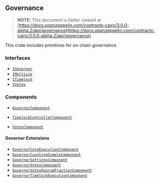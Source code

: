 ## Governance

> **NOTE:** This document is better viewed at [https://docs.openzeppelin.com/contracts-cairo/3.0.0-alpha.2/api/governance](https://docs.openzeppelin.com/contracts-cairo/3.0.0-alpha.2/api/governance)

This crate includes primitives for on-chain governance.

### Interfaces

- [`IGovernor`](https://docs.openzeppelin.com/contracts-cairo/3.0.0-alpha.2/api/governance#IGovernor)
- [`IMultisig`](https://docs.openzeppelin.com/contracts-cairo/3.0.0-alpha.2/api/governance#IMultisig)
- [`ITimelock`](https://docs.openzeppelin.com/contracts-cairo/3.0.0-alpha.2/api/governance#ITimelock)
- [`IVotes`](https://docs.openzeppelin.com/contracts-cairo/3.0.0-alpha.2/api/governance#IVotes)

### Components

- [`GovernorComponent`](https://docs.openzeppelin.com/contracts-cairo/3.0.0-alpha.2/api/governance#GovernorComponent)

- [`TimelockControllerComponent`](https://docs.openzeppelin.com/contracts-cairo/3.0.0-alpha.2/api/governance#TimelockControllerComponent)
- [`VotesComponent`](https://docs.openzeppelin.com/contracts-cairo/3.0.0-alpha.2/api/governance#VotesComponent)

#### Governor Extensions

- [`GovernorCoreExecutionComponent`](https://docs.openzeppelin.com/contracts-cairo/3.0.0-alpha.2/api/governance#GovernorCoreExecutionComponent)
- [`GovernorCountingSimpleComponent`](https://docs.openzeppelin.com/contracts-cairo/3.0.0-alpha.2/api/governance#GovernorCountingSimpleComponent)
- [`GovernorSettingsComponent`](https://docs.openzeppelin.com/contracts-cairo/3.0.0-alpha.2/api/governance#GovernorSettingsComponent)
- [`GovernorVotesComponent`](https://docs.openzeppelin.com/contracts-cairo/3.0.0-alpha.2/api/governance#GovernorVotesComponent)
- [`GovernorVotesQuorumFractionComponent`](https://docs.openzeppelin.com/contracts-cairo/3.0.0-alpha.2/api/governance#GovernorVotesQuorumFractionComponent)
- [`GovernorTimelockExecutionComponent`](https://docs.openzeppelin.com/contracts-cairo/3.0.0-alpha.2/api/governance#GovernorTimelockExecutionComponent)
